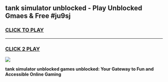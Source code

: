 
## tank simulator unblocked - Play Unblocked Gmaes & Free #ju9sj
<h3>
<a href="https://news.freeplayer.one?title=tank_simulator_unblocked&ref=26F">CLICK TO PLAY</a></h3>
<hr>

<h3>
<a href="https://news.freeplayer.one?title=tank_simulator_unblocked&ref=26F">CLICK 2 PLAY</a>
  
</h3>

<a href="https://news.freeplayer.one?title=tank_simulator_unblocked&ref=26F/"><img src="https://clearcache.store/games.png"></a>


**tank simulator unblocked games unblocked: Your Gateway to Fun and Accessible Online Gaming**
